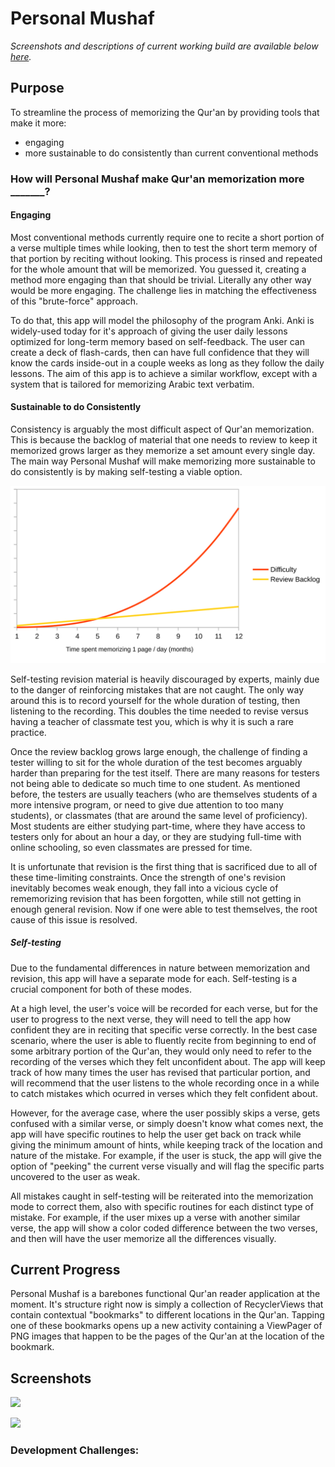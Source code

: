 # Personal Mushaf
*Screenshots and descriptions of current working build are available below [here](#screenshots).*
## Purpose
To streamline the process of memorizing the Qur'an by providing tools that make it more:
* engaging
* more sustainable to do consistently than current conventional methods

### How will Personal Mushaf make Qur'an memorization more _______?

#### Engaging

Most conventional methods currently require one to recite a short portion of a verse multiple times while looking, then to test the short term memory of that portion by reciting without looking. This process is rinsed and repeated for the whole amount that will be memorized. You guessed it, creating a method more engaging than that should be trivial. Literally any other way would be more engaging. The challenge lies in matching the effectiveness of this "brute-force" approach. 

To do that, this app will model the philosophy of the program Anki. Anki is widely-used today for it's approach of giving the user daily lessons optimized for long-term memory based on self-feedback. The user can create a deck of flash-cards, then can have full confidence that they will know the cards inside-out in a couple weeks as long as they follow the daily lessons. The aim of this app is to achieve a similar workflow, except with a system that is tailored for memorizing Arabic text verbatim. 

#### Sustainable to do Consistently

Consistency is arguably the most difficult aspect of Qur'an memorization. This is because the backlog of material that one needs to review to keep it memorized grows larger as they memorize a set amount every single day. The main way Personal Mushaf will make memorizing more sustainable to do consistently is by making self-testing a viable option.

<img src="/personalmushafreadmegraph.svg"
     style="float: center: 15px;" />
     
Self-testing revision material is heavily discouraged by experts, mainly due to the danger of reinforcing mistakes that are not caught. The only way around this is to record yourself for the whole duration of testing, then listening to the recording. This doubles the time needed to revise versus having a teacher of classmate test you, which is why it is such a rare practice. 

Once the review backlog grows large enough, the challenge of finding a tester willing to sit for the whole duration of the test becomes arguably harder than preparing for the test itself. There are many reasons for testers not being able to dedicate so much time to one student. As mentioned before, the testers are usually teachers (who are themselves students of a more intensive program, or need to give due attention to too many students), or classmates (that are around the same level of proficiency). Most students are either studying part-time, where they have access to testers only for about an hour a day, or they are studying full-time with online schooling, so even classmates are pressed for time. 

It is unfortunate that revision is the first thing that is sacrificed due to all of these time-limiting constraints. Once the strength of one's revision inevitably becomes weak enough, they fall into a vicious cycle of rememorizing revision that has been forgotten, while still not getting in enough general revision. Now if one were able to test themselves, the root cause of this issue is resolved.

##### Self-testing

Due to the fundamental differences in nature between memorization and revision, this app will have a separate mode for each. Self-testing is a crucial component for both of these modes. 

At a high level, the user's voice will be recorded for each verse, but for the user to progress to the next verse, they will need to tell the app how confident they are in reciting that specific verse correctly. In the best case scenario, where the user is able to fluently recite from beginning to end of some arbitrary portion of the Qur'an, they would only need to refer to the recording of the verses which they felt unconfident about. The app will keep track of how many times the user has revised that particular portion, and will recommend that the user listens to the whole recording once in a while to catch mistakes which ocurred in verses which they felt confident about.

However, for the average case, where the user possibly skips a verse, gets confused with a similar verse, or simply doesn't know what comes next, the app will have specific routines to help the user get back on track while giving the minimum amount of hints, while keeping track of the location and nature of the mistake. For example, if the user is stuck, the app will give the option of "peeking" the current verse visually and will flag the specific parts uncovered to the user as weak.

All mistakes caught in self-testing will be reiterated into the memorization mode to correct them, also with specific routines for each distinct type of mistake. For example, if the user mixes up a verse with another similar verse, the app will show a color coded difference between the two verses, and then will have the user memorize all the differences visually.

## Current Progress

Personal Mushaf is a barebones functional Qur'an reader application at the moment. It's structure right now is simply a collection of RecyclerViews that contain contextual "bookmarks" to different locations in the Qur'an. Tapping one of these bookmarks opens up a new activity containing a ViewPager of PNG images that happen to be the pages of the Qur'an at the location of the bookmark.

## Screenshots

<img src="/firstscreen.gif"
     style="float: center: 15px;" />
     
<img src="/secondscreen.gif"
     style="float: center: 15px;" />

### Development Challenges:

#### 
